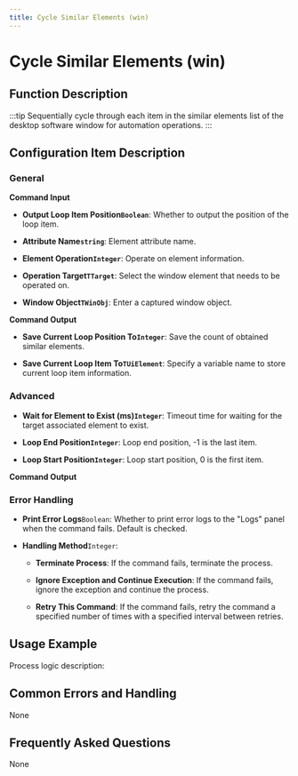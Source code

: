 ```yaml
---
title: Cycle Similar Elements (win)
---
```


# Cycle Similar Elements (win)

## Function Description

:::tip 
Sequentially cycle through each item in the similar elements list of the desktop software window for automation operations.
:::

## Configuration Item Description

### General

**Command Input**

- **Output Loop Item Position`Boolean`**: Whether to output the position of the loop item.

- **Attribute Name`string`**: Element attribute name.

- **Element Operation`Integer`**: Operate on element information.

- **Operation Target`TTarget`**: Select the window element that needs to be operated on.

- **Window Object`TWinObj`**: Enter a captured window object.


**Command Output**

- **Save Current Loop Position To`Integer`**: Save the count of obtained similar elements.

- **Save Current Loop Item To`TUiElement`**: Specify a variable name to store current loop item information.

### Advanced

- **Wait for Element to Exist (ms)`Integer`**: Timeout time for waiting for the target associated element to exist.

- **Loop End Position`Integer`**: Loop end position, -1 is the last item.

- **Loop Start Position`Integer`**: Loop start position, 0 is the first item.


**Command Output**

### Error Handling

- **Print Error Logs**`Boolean`: Whether to print error logs to the "Logs" panel when the command fails. Default is checked. 

- **Handling Method**`Integer`:

    - **Terminate Process**: If the command fails, terminate the process.

    - **Ignore Exception and Continue Execution**: If the command fails, ignore the exception and continue the process.

    - **Retry This Command**: If the command fails, retry the command a specified number of times with a specified interval between retries.

## Usage Example

Process logic description:

## Common Errors and Handling

None

## Frequently Asked Questions

None

